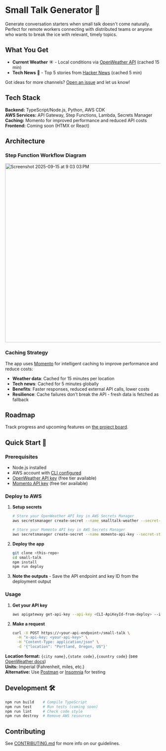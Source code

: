 # Small Talk Generator 💬

Generate conversation starters when small talk doesn't come naturally. Perfect for remote workers connecting with distributed teams or anyone who wants to break the ice with relevant, timely topics.

## What You Get

- **Current Weather** ☀️ - Local conditions via [OpenWeather API](https://openweathermap.org/api) (cached 15 min)
- **Tech News** 📰 - Top 5 stories from [Hacker News](https://news.ycombinator.com/) (cached 5 min)

Got ideas for more channels? [Open an issue](https://github.com/deeheber/small-talk/issues) and let us know!

## Tech Stack

**Backend:** TypeScript/Node.js, Python, AWS CDK  
**AWS Services:** API Gateway, Step Functions, Lambda, Secrets Manager  
**Caching:** Momento for improved performance and reduced API costs  
**Frontend:** Coming soon (HTMX or React)

## Architecture

### Step Function Workflow Diagram

<img width="631" height="577" alt="Screenshot 2025-09-15 at 9 03 03 PM" src="https://github.com/user-attachments/assets/5b90e7d6-37ec-4381-9feb-29971f71962e" />

### Caching Strategy

The app uses [Momento](https://www.gomomento.com/) for intelligent caching to improve performance and reduce costs:

- **Weather data**: Cached for 15 minutes per location
- **Tech news**: Cached for 5 minutes globally
- **Benefits**: Faster responses, reduced external API calls, lower costs
- **Resilience**: Cache failures don't break the API - fresh data is fetched as fallback

## Roadmap

Track progress and upcoming features on [the project board](https://github.com/users/deeheber/projects/1/views/1).

## Quick Start 🚀

### Prerequisites

- Node.js installed
- AWS account with [CLI configured](https://docs.aws.amazon.com/cli/latest/userguide/getting-started-quickstart.html)
- [OpenWeather API key](https://openweathermap.org/api) (free tier available)
- [Momento API key](https://console.gomomento.com/) (free tier available)

### Deploy to AWS

1. **Setup secrets**

   ```bash
   # Store your OpenWeather API key in AWS Secrets Manager
   aws secretsmanager create-secret --name smalltalk-weather --secret-string "your-openweather-api-key-here"

   # Store your Momento API key in AWS Secrets Manager
   aws secretsmanager create-secret --name momento-api-key --secret-string "your-momento-api-key-here"
   ```

2. **Deploy the app**

   ```bash
   git clone <this-repo>
   cd small-talk
   npm install
   npm run deploy
   ```

3. **Note the outputs** - Save the API endpoint and key ID from the deployment output

### Usage

1. **Get your API key**

   ```bash
   aws apigateway get-api-key --api-key <CLI-ApiKeyId-from-deploy> --include-value
   ```

2. **Make a request**
   ```bash
   curl -X POST https://<your-api-endpoint>/small-talk \
     -H "x-api-key: <your-api-key>" \
     -H "Content-Type: application/json" \
     -d '{"location": "Portland, Oregon, US"}'
   ```

**Location format:** `{city name},{state code},{country code}` (see [OpenWeather docs](https://openweathermap.org/api/geocoding-api))  
**Units:** Imperial (Fahrenheit, miles, etc.)  
**Alternative:** Use [Postman](https://www.postman.com/) or [Insomnia](https://insomnia.rest/) for testing

## Development 🛠️

```bash
npm run build    # Compile TypeScript
npm run test     # Run tests (coming soon)
npm run lint     # Check code style
npm run destroy  # Remove AWS resources
```

## Contributing

See [CONTRIBUTING.md](https://github.com/deeheber/small-talk/blob/main/CONTRIBUTING.md) for more info on our guidelines.
